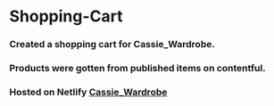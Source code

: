 # Shopping-Cart
### Created a shopping cart for Cassie_Wardrobe.
### Products were gotten from published items on contentful.
### Hosted on Netlify [Cassie_Wardrobe](https://cassie-wardrobe-shoppingcart.netlify.app/)
